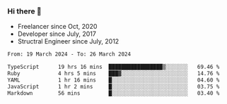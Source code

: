 ### Hi there 👋

- Freelancer since Oct, 2020
- Developer since July, 2017
- Structral Engineer since July, 2012

<!--START_SECTION:waka-->

```txt
From: 19 March 2024 - To: 26 March 2024

TypeScript      19 hrs 16 mins  █████████████████▒░░░░░░░   69.46 %
Ruby            4 hrs 5 mins    ███▓░░░░░░░░░░░░░░░░░░░░░   14.76 %
YAML            1 hr 16 mins    █░░░░░░░░░░░░░░░░░░░░░░░░   04.60 %
JavaScript      1 hr 2 mins     █░░░░░░░░░░░░░░░░░░░░░░░░   03.75 %
Markdown        56 mins         █░░░░░░░░░░░░░░░░░░░░░░░░   03.40 %
```

<!--END_SECTION:waka-->
